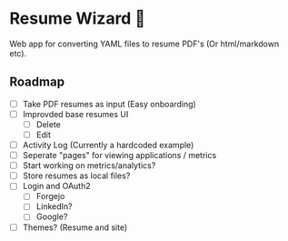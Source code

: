# Resume Wizard 🧙

Web app for converting YAML files to resume PDF's (Or html/markdown etc).


## Roadmap
- [ ] Take PDF resumes as input (Easy onboarding)
- [ ] Improvded base resumes UI
    - [ ] Delete
    - [ ] Edit
- [ ] Activity Log (Currently a hardcoded example)
- [ ] Seperate "pages" for viewing applications / metrics
- [ ] Start working on metrics/analytics?
- [ ] Store resumes as local files?
- [ ] Login and OAuth2 
    - [ ] Forgejo
    - [ ] LinkedIn?
    - [ ] Google?
- [ ] Themes? (Resume and site)
